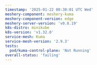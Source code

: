 ```yaml
---
timestamp: '2025-01-22 00:30:01 UTC Wed'
meshery-component: meshery-kuma
meshery-component-version: edge
meshery-server-version: 'v0.8.19'
k8s-distro: minikube
k8s-version: 'v1.32.0'
service-mesh: Kuma
service-mesh-version: '2.9.3'
tests:
  pod/kuma-control-plane: 'Not Running'
overall-status: 'failing'
---
```

